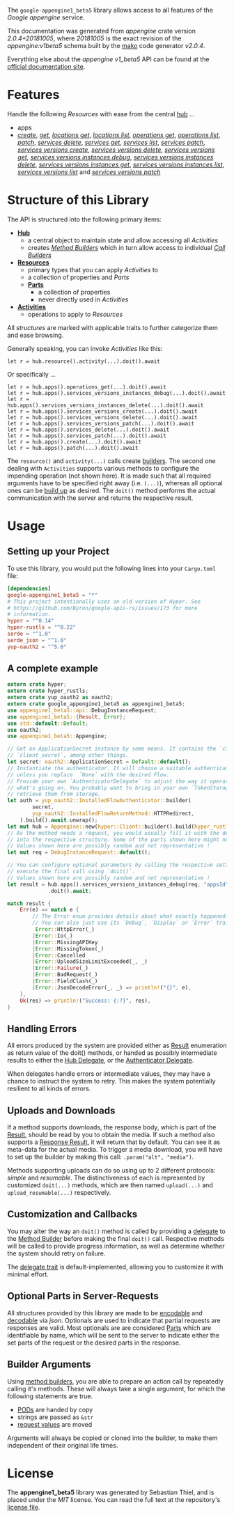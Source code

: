 <!---
DO NOT EDIT !
This file was generated automatically from 'src/mako/api/README.md.mako'
DO NOT EDIT !
-->
The `google-appengine1_beta5` library allows access to all features of the *Google appengine* service.

This documentation was generated from *appengine* crate version *2.0.4+20181005*, where *20181005* is the exact revision of the *appengine:v1beta5* schema built by the [mako](http://www.makotemplates.org/) code generator *v2.0.4*.

Everything else about the *appengine* *v1_beta5* API can be found at the
[official documentation site](https://cloud.google.com/appengine/docs/admin-api/).
# Features

Handle the following *Resources* with ease from the central [hub](https://docs.rs/google-appengine1_beta5/2.0.4+20181005/google_appengine1_beta5/Appengine) ... 

* apps
 * [*create*](https://docs.rs/google-appengine1_beta5/2.0.4+20181005/google_appengine1_beta5/api::AppCreateCall), [*get*](https://docs.rs/google-appengine1_beta5/2.0.4+20181005/google_appengine1_beta5/api::AppGetCall), [*locations get*](https://docs.rs/google-appengine1_beta5/2.0.4+20181005/google_appengine1_beta5/api::AppLocationGetCall), [*locations list*](https://docs.rs/google-appengine1_beta5/2.0.4+20181005/google_appengine1_beta5/api::AppLocationListCall), [*operations get*](https://docs.rs/google-appengine1_beta5/2.0.4+20181005/google_appengine1_beta5/api::AppOperationGetCall), [*operations list*](https://docs.rs/google-appengine1_beta5/2.0.4+20181005/google_appengine1_beta5/api::AppOperationListCall), [*patch*](https://docs.rs/google-appengine1_beta5/2.0.4+20181005/google_appengine1_beta5/api::AppPatchCall), [*services delete*](https://docs.rs/google-appengine1_beta5/2.0.4+20181005/google_appengine1_beta5/api::AppServiceDeleteCall), [*services get*](https://docs.rs/google-appengine1_beta5/2.0.4+20181005/google_appengine1_beta5/api::AppServiceGetCall), [*services list*](https://docs.rs/google-appengine1_beta5/2.0.4+20181005/google_appengine1_beta5/api::AppServiceListCall), [*services patch*](https://docs.rs/google-appengine1_beta5/2.0.4+20181005/google_appengine1_beta5/api::AppServicePatchCall), [*services versions create*](https://docs.rs/google-appengine1_beta5/2.0.4+20181005/google_appengine1_beta5/api::AppServiceVersionCreateCall), [*services versions delete*](https://docs.rs/google-appengine1_beta5/2.0.4+20181005/google_appengine1_beta5/api::AppServiceVersionDeleteCall), [*services versions get*](https://docs.rs/google-appengine1_beta5/2.0.4+20181005/google_appengine1_beta5/api::AppServiceVersionGetCall), [*services versions instances debug*](https://docs.rs/google-appengine1_beta5/2.0.4+20181005/google_appengine1_beta5/api::AppServiceVersionInstanceDebugCall), [*services versions instances delete*](https://docs.rs/google-appengine1_beta5/2.0.4+20181005/google_appengine1_beta5/api::AppServiceVersionInstanceDeleteCall), [*services versions instances get*](https://docs.rs/google-appengine1_beta5/2.0.4+20181005/google_appengine1_beta5/api::AppServiceVersionInstanceGetCall), [*services versions instances list*](https://docs.rs/google-appengine1_beta5/2.0.4+20181005/google_appengine1_beta5/api::AppServiceVersionInstanceListCall), [*services versions list*](https://docs.rs/google-appengine1_beta5/2.0.4+20181005/google_appengine1_beta5/api::AppServiceVersionListCall) and [*services versions patch*](https://docs.rs/google-appengine1_beta5/2.0.4+20181005/google_appengine1_beta5/api::AppServiceVersionPatchCall)




# Structure of this Library

The API is structured into the following primary items:

* **[Hub](https://docs.rs/google-appengine1_beta5/2.0.4+20181005/google_appengine1_beta5/Appengine)**
    * a central object to maintain state and allow accessing all *Activities*
    * creates [*Method Builders*](https://docs.rs/google-appengine1_beta5/2.0.4+20181005/google_appengine1_beta5/client::MethodsBuilder) which in turn
      allow access to individual [*Call Builders*](https://docs.rs/google-appengine1_beta5/2.0.4+20181005/google_appengine1_beta5/client::CallBuilder)
* **[Resources](https://docs.rs/google-appengine1_beta5/2.0.4+20181005/google_appengine1_beta5/client::Resource)**
    * primary types that you can apply *Activities* to
    * a collection of properties and *Parts*
    * **[Parts](https://docs.rs/google-appengine1_beta5/2.0.4+20181005/google_appengine1_beta5/client::Part)**
        * a collection of properties
        * never directly used in *Activities*
* **[Activities](https://docs.rs/google-appengine1_beta5/2.0.4+20181005/google_appengine1_beta5/client::CallBuilder)**
    * operations to apply to *Resources*

All *structures* are marked with applicable traits to further categorize them and ease browsing.

Generally speaking, you can invoke *Activities* like this:

```Rust,ignore
let r = hub.resource().activity(...).doit().await
```

Or specifically ...

```ignore
let r = hub.apps().operations_get(...).doit().await
let r = hub.apps().services_versions_instances_debug(...).doit().await
let r = hub.apps().services_versions_instances_delete(...).doit().await
let r = hub.apps().services_versions_create(...).doit().await
let r = hub.apps().services_versions_delete(...).doit().await
let r = hub.apps().services_versions_patch(...).doit().await
let r = hub.apps().services_delete(...).doit().await
let r = hub.apps().services_patch(...).doit().await
let r = hub.apps().create(...).doit().await
let r = hub.apps().patch(...).doit().await
```

The `resource()` and `activity(...)` calls create [builders][builder-pattern]. The second one dealing with `Activities` 
supports various methods to configure the impending operation (not shown here). It is made such that all required arguments have to be 
specified right away (i.e. `(...)`), whereas all optional ones can be [build up][builder-pattern] as desired.
The `doit()` method performs the actual communication with the server and returns the respective result.

# Usage

## Setting up your Project

To use this library, you would put the following lines into your `Cargo.toml` file:

```toml
[dependencies]
google-appengine1_beta5 = "*"
# This project intentionally uses an old version of Hyper. See
# https://github.com/Byron/google-apis-rs/issues/173 for more
# information.
hyper = "^0.14"
hyper-rustls = "^0.22"
serde = "^1.0"
serde_json = "^1.0"
yup-oauth2 = "^5.0"
```

## A complete example

```Rust
extern crate hyper;
extern crate hyper_rustls;
extern crate yup_oauth2 as oauth2;
extern crate google_appengine1_beta5 as appengine1_beta5;
use appengine1_beta5::api::DebugInstanceRequest;
use appengine1_beta5::{Result, Error};
use std::default::Default;
use oauth2;
use appengine1_beta5::Appengine;

// Get an ApplicationSecret instance by some means. It contains the `client_id` and 
// `client_secret`, among other things.
let secret: oauth2::ApplicationSecret = Default::default();
// Instantiate the authenticator. It will choose a suitable authentication flow for you, 
// unless you replace  `None` with the desired Flow.
// Provide your own `AuthenticatorDelegate` to adjust the way it operates and get feedback about 
// what's going on. You probably want to bring in your own `TokenStorage` to persist tokens and
// retrieve them from storage.
let auth = yup_oauth2::InstalledFlowAuthenticator::builder(
        secret,
        yup_oauth2::InstalledFlowReturnMethod::HTTPRedirect,
    ).build().await.unwrap();
let mut hub = Appengine::new(hyper::Client::builder().build(hyper_rustls::HttpsConnector::with_native_roots()), auth);
// As the method needs a request, you would usually fill it with the desired information
// into the respective structure. Some of the parts shown here might not be applicable !
// Values shown here are possibly random and not representative !
let mut req = DebugInstanceRequest::default();

// You can configure optional parameters by calling the respective setters at will, and
// execute the final call using `doit()`.
// Values shown here are possibly random and not representative !
let result = hub.apps().services_versions_instances_debug(req, "appsId", "servicesId", "versionsId", "instancesId")
             .doit().await;

match result {
    Err(e) => match e {
        // The Error enum provides details about what exactly happened.
        // You can also just use its `Debug`, `Display` or `Error` traits
         Error::HttpError(_)
        |Error::Io(_)
        |Error::MissingAPIKey
        |Error::MissingToken(_)
        |Error::Cancelled
        |Error::UploadSizeLimitExceeded(_, _)
        |Error::Failure(_)
        |Error::BadRequest(_)
        |Error::FieldClash(_)
        |Error::JsonDecodeError(_, _) => println!("{}", e),
    },
    Ok(res) => println!("Success: {:?}", res),
}

```
## Handling Errors

All errors produced by the system are provided either as [Result](https://docs.rs/google-appengine1_beta5/2.0.4+20181005/google_appengine1_beta5/client::Result) enumeration as return value of
the doit() methods, or handed as possibly intermediate results to either the 
[Hub Delegate](https://docs.rs/google-appengine1_beta5/2.0.4+20181005/google_appengine1_beta5/client::Delegate), or the [Authenticator Delegate](https://docs.rs/yup-oauth2/*/yup_oauth2/trait.AuthenticatorDelegate.html).

When delegates handle errors or intermediate values, they may have a chance to instruct the system to retry. This 
makes the system potentially resilient to all kinds of errors.

## Uploads and Downloads
If a method supports downloads, the response body, which is part of the [Result](https://docs.rs/google-appengine1_beta5/2.0.4+20181005/google_appengine1_beta5/client::Result), should be
read by you to obtain the media.
If such a method also supports a [Response Result](https://docs.rs/google-appengine1_beta5/2.0.4+20181005/google_appengine1_beta5/client::ResponseResult), it will return that by default.
You can see it as meta-data for the actual media. To trigger a media download, you will have to set up the builder by making
this call: `.param("alt", "media")`.

Methods supporting uploads can do so using up to 2 different protocols: 
*simple* and *resumable*. The distinctiveness of each is represented by customized 
`doit(...)` methods, which are then named `upload(...)` and `upload_resumable(...)` respectively.

## Customization and Callbacks

You may alter the way an `doit()` method is called by providing a [delegate](https://docs.rs/google-appengine1_beta5/2.0.4+20181005/google_appengine1_beta5/client::Delegate) to the 
[Method Builder](https://docs.rs/google-appengine1_beta5/2.0.4+20181005/google_appengine1_beta5/client::CallBuilder) before making the final `doit()` call. 
Respective methods will be called to provide progress information, as well as determine whether the system should 
retry on failure.

The [delegate trait](https://docs.rs/google-appengine1_beta5/2.0.4+20181005/google_appengine1_beta5/client::Delegate) is default-implemented, allowing you to customize it with minimal effort.

## Optional Parts in Server-Requests

All structures provided by this library are made to be [encodable](https://docs.rs/google-appengine1_beta5/2.0.4+20181005/google_appengine1_beta5/client::RequestValue) and 
[decodable](https://docs.rs/google-appengine1_beta5/2.0.4+20181005/google_appengine1_beta5/client::ResponseResult) via *json*. Optionals are used to indicate that partial requests are responses 
are valid.
Most optionals are are considered [Parts](https://docs.rs/google-appengine1_beta5/2.0.4+20181005/google_appengine1_beta5/client::Part) which are identifiable by name, which will be sent to 
the server to indicate either the set parts of the request or the desired parts in the response.

## Builder Arguments

Using [method builders](https://docs.rs/google-appengine1_beta5/2.0.4+20181005/google_appengine1_beta5/client::CallBuilder), you are able to prepare an action call by repeatedly calling it's methods.
These will always take a single argument, for which the following statements are true.

* [PODs][wiki-pod] are handed by copy
* strings are passed as `&str`
* [request values](https://docs.rs/google-appengine1_beta5/2.0.4+20181005/google_appengine1_beta5/client::RequestValue) are moved

Arguments will always be copied or cloned into the builder, to make them independent of their original life times.

[wiki-pod]: http://en.wikipedia.org/wiki/Plain_old_data_structure
[builder-pattern]: http://en.wikipedia.org/wiki/Builder_pattern
[google-go-api]: https://github.com/google/google-api-go-client

# License
The **appengine1_beta5** library was generated by Sebastian Thiel, and is placed 
under the *MIT* license.
You can read the full text at the repository's [license file][repo-license].

[repo-license]: https://github.com/Byron/google-apis-rsblob/main/LICENSE.md
